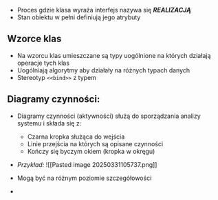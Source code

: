 - Proces gdzie klasa wyraża interfejs nazywa się ***REALIZACJĄ*** 
- Stan obiektu w pełni definiują jego atrybuty


## Wzorce klas
- Na wzorcu klas umieszczane są typy uogólnione na których działają operacje tych klas
- Uogólniają algorytmy aby działały na różnych typach danych
- Stereotyp `<<bind>>` z typem
  

## Diagramy czynności:
- Diagramy czynności (aktywności) służą do sporządzania analizy systemu i składa się z:
	- Czarna kropka służąca do wejścia
	- Linie przejścia na których są opisane czynności
	- Kończy się byczym okiem (kropka w okręgu)

- *Przykład:*
![[Pasted image 20250331105737.png]]


- Mogą być na różnym poziomie szczegółowości
- 